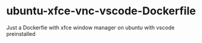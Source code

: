 # ubuntu-xfce-vnc-vscode-Dockerfile
Just a Dockerfie with xfce window manager on ubuntu with vscode preinstalled
